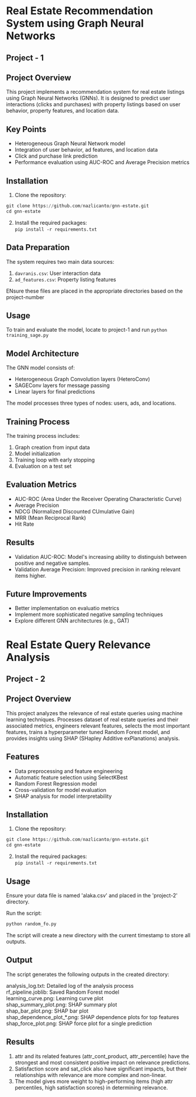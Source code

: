 # Real Estate Recommendation System using Graph Neural Networks
## Project - 1
## Project Overview

This project implements a recommendation system for real estate listings using Graph Neural Networks (GNNs). It is designed to predict user interactions (clicks and purchases) with property listings based on user behavior, property features, and location data.

## Key Points

- Heterogeneous Graph Neural Network model
- Integration of user behavior, ad features, and location data
- Click and purchase link prediction
- Performance evaluation using AUC-ROC and Average Precision metrics


## Installation

1. Clone the repository:
```python
git clone https://github.com/nazlicanto/gnn-estate.git
cd gnn-estate
```

2. Install the required packages:  
```pip install -r requirements.txt```

## Data Preparation
The system requires two main data sources:

1. `davranis.csv`: User interaction data
2. `ad_features.csv`: Property listing features

ENsure these files are placed in the appropriate directories based on the project-number

## Usage

To train and evaluate the model, locate to project-1 and run `python training_sage.py` 



## Model Architecture
The GNN model consists of:

- Heterogeneous Graph Convolution layers (HeteroConv)
- SAGEConv layers for message passing
- Linear layers for final predictions

The model processes three types of nodes: users, ads, and locations.

## Training Process

The training process includes:

1. Graph creation from input data
2. Model initialization
3. Training loop with early stopping
4. Evaluation on a test set

## Evaluation Metrics

- AUC-ROC (Area Under the Receiver Operating Characteristic Curve)
- Average Precision
- NDCG (Normalized Discounted CUmulative Gain)
- MRR (Mean Reciprocal Rank)
- Hit Rate

## Results

- Validation AUC-ROC:
Model's increasing ability to distinguish between positive and negative
samples.
- Validation Average Precision:
Improved precision in ranking relevant items higher.


## Future Improvements

- Better implementation on evaluatio metrics
- Implement more sophisticated negative sampling techniques 
- Explore different GNN architectures (e.g., GAT)


# Real Estate Query Relevance Analysis
## Project - 2
## Project Overview
This project analyzes the relevance of real estate queries using machine learning techniques. Processes dataset of real estate queries and their associated metrics, engineers relevant features, selects the most important features, trains a hyperparameter tuned Random Forest model, and provides insights using SHAP (SHapley Additive exPlanations) analysis.

## Features
- Data preprocessing and feature engineering
- Automatic feature selection using SelectKBest
- Random Forest Regression model
- Cross-validation for model evaluation
- SHAP analysis for model interpretability


## Installation
1. Clone the repository:
```python
git clone https://github.com/nazlicanto/gnn-estate.git
cd gnn-estate
```

2. Install the required packages:  
```pip install -r requirements.txt```


## Usage

Ensure your data file is named 'alaka.csv' and placed in the 'project-2' directory.

Run the script:

``` python 
python random_fo.py
```
The script will create a new directory with the current timestamp to store all outputs.

## Output
The script generates the following outputs in the created directory:

analysis_log.txt: Detailed log of the analysis process  
rf_pipeline.joblib: Saved Random Forest model  
learning_curve.png: Learning curve plot  
shap_summary_plot.png: SHAP summary plot   
shap_bar_plot.png: SHAP bar plot  
shap_dependence_plot_*.png: SHAP dependence plots for top features   
shap_force_plot.png: SHAP force plot for a single prediction   


## Results
1. attr and its related features (attr_cont_product, attr_percentile) have the strongest and most consistent positive impact on relevance predictions.
2. Satisfaction score and sat_click also have significant impacts, but their relationships with relevance are more complex and non-linear.
3. The model gives more weight to high-performing items (high attr percentiles, high satisfaction scores) in determining relevance.

